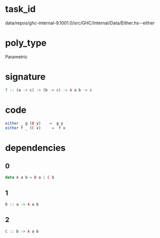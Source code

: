 
# task_id
data/repos/ghc-internal-9.1001.0/src/GHC/Internal/Data/Either.hs--either

# poly_type
Parametric

# signature
```haskell
f :: (a -> c) -> (b -> c) -> A a b -> c
```   

# code
```haskell
either _ g (B y)    =  g y
either f _ (C x)     =  f x
```

# dependencies

## 0
```haskell
data A a b = B a | C b
```
## 1
```haskell
B :: a -> A a b
```
## 2
```haskell
C :: b -> A a b
```